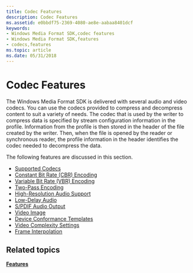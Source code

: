 ```yaml
---
title: Codec Features
description: Codec Features
ms.assetid: e0bbdf75-2369-4080-ae8e-aabaa8401dcf
keywords:
- Windows Media Format SDK,codec features
- Windows Media Format SDK,features
- codecs,features
ms.topic: article
ms.date: 05/31/2018
---
```


# Codec Features

The Windows Media Format SDK is delivered with several audio and video codecs. You can use the codecs provided to compress and decompress content to suit a variety of needs. The codec that is used by the writer to compress data is specified by stream configuration information in the profile. Information from the profile is then stored in the header of the file created by the writer. Then, when the file is opened by the reader or synchronous reader, the profile information in the header identifies the codec needed to decompress the data.

The following features are discussed in this section.

-   [Supported Codecs](supported-codecs.md)
-   [Constant Bit Rate (CBR) Encoding](constant-bit-rate--cbr--encoding.md)
-   [Variable Bit Rate (VBR) Encoding](variable-bit-rate--vbr--encoding.md)
-   [Two-Pass Encoding](two-pass-encoding.md)
-   [High-Resolution Audio Support](high-resolution-audio-support.md)
-   [Low-Delay Audio](low-delay-audio.md)
-   [S/PDIF Audio Output](s-pdif-audio-output.md)
-   [Video Image](video-image.md)
-   [Device Conformance Templates](device-conformance-templates.md)
-   [Video Complexity Settings](video-complexity-settings.md)
-   [Frame Interpolation](frame-interpolation.md)

## Related topics

<dl> <dt>

[**Features**](features.md)
</dt> </dl>

 

 




